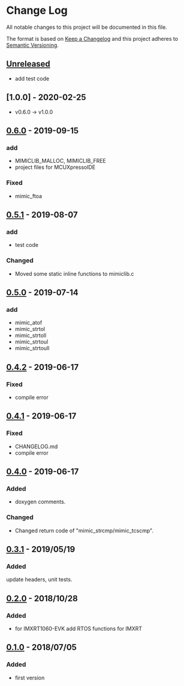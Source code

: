 # Change Log
All notable changes to this project will be documented in this file.

The format is based on [Keep a Changelog](http://keepachangelog.com/)
and this project adheres to [Semantic Versioning](http://semver.org/).

## [Unreleased]
- add test code
## [1.0.0] - 2020-02-25
- v0.6.0 -> v1.0.0

## [0.6.0] - 2019-09-15
### add
- MIMICLIB_MALLOC, MIMICLIB_FREE
- project files for MCUXpressoIDE

### Fixed
- mimic_ftoa

## [0.5.1] - 2019-08-07
### add
- test code
### Changed
- Moved some static inline functions to mimiclib.c

## [0.5.0] - 2019-07-14
### add
- mimic_atof
- mimic_strtol
- mimic_strtoll
- mimic_strtoul
- mimic_strtoull

## [0.4.2] - 2019-06-17
### Fixed
- compile error

## [0.4.1] - 2019-06-17
### Fixed
- CHANGELOG.md
- compile error

## [0.4.0] - 2019-06-17
### Added
- doxygen comments.
 
### Changed
- Changed return code of "mimic_strcmp/mimic_tcscmp".

## [0.3.1] - 2019/05/19
### Added
update headers, unit tests.

## [0.2.0] - 2018/10/28
### Added
 - for IMXRT1060-EVK add RTOS functions for IMXRT

## [0.1.0] - 2018/07/05
### Added
 - first version

[Unreleased]: https://github.com/tkashi-github/mimiclib/compare/release_v1.0.0...HEAD
[0.6.0]: https://github.com/tkashi-github/mimiclib/compare/release_v0.5.1...release_v0.6.0
[0.5.1]: https://github.com/tkashi-github/mimiclib/compare/release_v0.5.0...release_v0.5.1
[0.5.0]: https://github.com/tkashi-github/mimiclib/compare/release_v0.4.2...release_v0.5.0
[0.4.2]: https://github.com/tkashi-github/mimiclib/compare/release_v0.4.1...release_v0.4.2
[0.4.1]: https://github.com/tkashi-github/mimiclib/compare/release_v0.4.0...release_v0.4.1
[0.4.0]: https://github.com/tkashi-github/mimiclib/compare/release_v0.3.1...release_v0.4.0
[0.3.1]: https://github.com/tkashi-github/mimiclib/compare/release_v0.2.0...release_v0.3.1
[0.2.0]: https://github.com/tkashi-github/mimiclib/compare/release_v0.1.0...release_v0.2.0
[0.1.0]: https://github.com/tkashi-github/mimiclib/tree/release_v0.1.0
